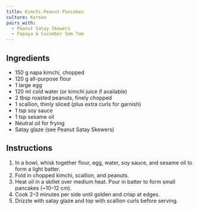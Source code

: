 ```yaml
---
title: Kimchi-Peanut Pancakes
culture: Korean
pairs_with:
  - Peanut Satay Skewers
  - Papaya & Cucumber Som Tam
---
```


## Ingredients
- 150 g napa kimchi, chopped
- 120 g all-purpose flour
- 1 large egg
- 120 ml cold water (or kimchi juice if available)
- 2 tbsp roasted peanuts, finely chopped
- 1 scallion, thinly sliced (plus extra curls for garnish)
- 1 tsp soy sauce
- 1 tsp sesame oil
- Neutral oil for frying
- Satay glaze (see Peanut Satay Skewers)

## Instructions
1. In a bowl, whisk together flour, egg, water, soy sauce, and sesame oil to form a light batter.
2. Fold in chopped kimchi, scallion, and peanuts.
3. Heat oil in a skillet over medium heat. Pour in batter to form small pancakes (~10–12 cm).
4. Cook 2–3 minutes per side until golden and crisp at edges.
5. Drizzle with satay glaze and top with scallion curls before serving.
